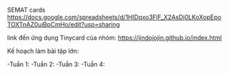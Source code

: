 SEMAT cards
https://docs.google.com/spreadsheets/d/1HIDqxo3FlF_X2AsDj0LKoXopEpoTOXTnAZ0uiBpCmHo/edit?usp=sharing

link đến ứng dụng Tinycard của nhóm: https://jindojojin.github.io/index.html

Kế hoạch làm bài tập lớn:

-Tuần 1:
-Tuần 2:
-Tuần 3:
-Tuần 4: